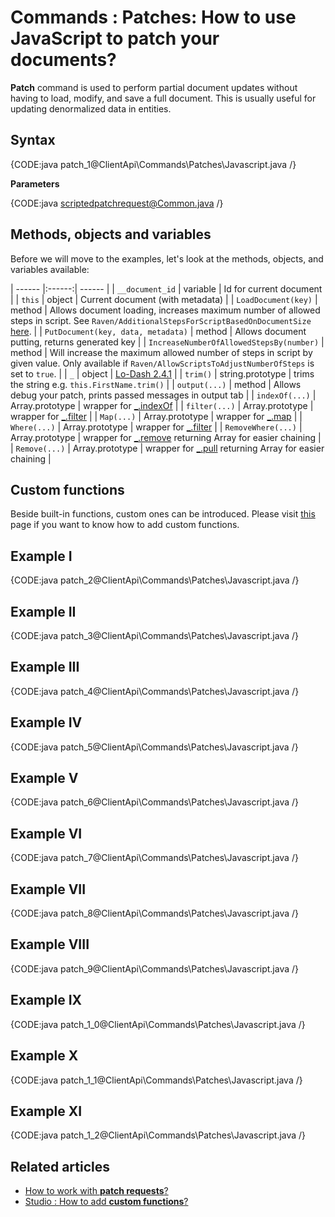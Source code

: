 # Commands : Patches: How to use JavaScript to patch your documents?

**Patch** command is used to perform partial document updates without having to load, modify, and save a full document. This is usually useful for updating denormalized data in entities.

## Syntax

{CODE:java patch_1@ClientApi\Commands\Patches\Javascript.java /}

**Parameters**

{CODE:java scriptedpatchrequest@Common.java /}

## Methods, objects and variables

Before we will move to the examples, let's look at the methods, objects, and variables available:

| ------ |:------:| ------ |
| `__document_id` | variable | Id for current document |
| `this` | object | Current document (with metadata) |
| `LoadDocument(key)` | method | Allows document loading, increases maximum number of allowed steps in script. See `Raven/AdditionalStepsForScriptBasedOnDocumentSize` [here](../../../server/configuration/configuration-options#javascript-parser). |
| `PutDocument(key, data, metadata)` | method | Allows document putting, returns generated key |
| `IncreaseNumberOfAllowedStepsBy(number)` | method | Will increase the maximum allowed number of steps in script by given value. Only available if `Raven/AllowScriptsToAdjustNumberOfSteps` is set to `true`. |
| `_` | object | [Lo-Dash 2.4.1](https://github.com/lodash/lodash/blob/2.4.1/doc/README.md) |
| `trim()` | string.prototype | trims the string e.g. `this.FirstName.trim()` |
| `output(...)` | method | Allows debug your patch, prints passed messages in output tab |
| `indexOf(...)` | Array.prototype | wrapper for [_.indexOf](https://github.com/lodash/lodash/blob/2.4.1/doc/README.md#_indexofarray-value-fromindex0) |
| `filter(...)` | Array.prototype | wrapper for [_.filter](https://github.com/lodash/lodash/blob/2.4.1/doc/README.md#_filtercollection-callbackidentity-thisarg) |
| `Map(...)` | Array.prototype | wrapper for [_.map](https://github.com/lodash/lodash/blob/2.4.1/doc/README.md#_mapcollection-callbackidentity-thisarg) |
| `Where(...)` | Array.prototype | wrapper for [_.filter](https://github.com/lodash/lodash/blob/2.4.1/doc/README.md#_filtercollection-callbackidentity-thisarg) |
| `RemoveWhere(...)` | Array.prototype | wrapper for [_.remove](https://github.com/lodash/lodash/blob/2.4.1/doc/README.md#_removearray-callbackidentity-thisarg) returning Array for easier chaining |
| `Remove(...)` | Array.prototype | wrapper for [_.pull](https://github.com/lodash/lodash/blob/2.4.1/doc/README.md#_pullarray-value) returning Array for easier chaining |

## Custom functions

Beside built-in functions, custom ones can be introduced. Please visit [this](../../../studio/overview/settings/custom-functions) page if you want to know how to add custom functions.

## Example I

{CODE:java patch_2@ClientApi\Commands\Patches\Javascript.java /}

## Example II

{CODE:java patch_3@ClientApi\Commands\Patches\Javascript.java /}

## Example III

{CODE:java patch_4@ClientApi\Commands\Patches\Javascript.java /}

## Example IV

{CODE:java patch_5@ClientApi\Commands\Patches\Javascript.java /}

## Example V

{CODE:java patch_6@ClientApi\Commands\Patches\Javascript.java /}

## Example VI

{CODE:java patch_7@ClientApi\Commands\Patches\Javascript.java /}

## Example VII

{CODE:java patch_8@ClientApi\Commands\Patches\Javascript.java /}

## Example VIII

{CODE:java patch_9@ClientApi\Commands\Patches\Javascript.java /}

## Example IX

{CODE:java patch_1_0@ClientApi\Commands\Patches\Javascript.java /}

## Example X

{CODE:java patch_1_1@ClientApi\Commands\Patches\Javascript.java /}

## Example XI

{CODE:java patch_1_2@ClientApi\Commands\Patches\Javascript.java /}

## Related articles

- [How to work with **patch requests**?](../../../client-api/commands/patches/how-to-work-with-patch-requests) 
- [Studio : How to add **custom functions**?](../../../studio/overview/settings/custom-functions)
